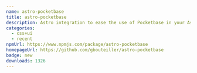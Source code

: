 ```yaml
---
name: astro-pocketbase
title: astro-pocketbase
description: Astro integration to ease the use of Pocketbase in your Astro projects
categories:
  - css+ui
  - recent
npmUrl: https://www.npmjs.com/package/astro-pocketbase
homepageUrl: https://github.com/gbouteiller/astro-pocketbase
badge: new
downloads: 1326
---
```

